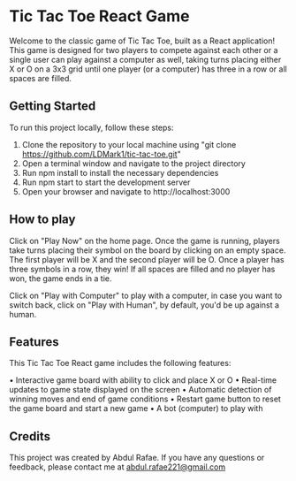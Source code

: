 # Tic Tac Toe React Game

Welcome to the classic game of Tic Tac Toe, built as a React application! This game is designed for two players to compete against each other or a single user can play against a computer as well, taking turns placing either X or O on a 3x3 grid until one player (or a computer) has three in a row or all spaces are filled.

## Getting Started

To run this project locally, follow these steps:

1. Clone the repository to your local machine using "git clone https://github.com/LDMark1/tic-tac-toe.git"
2. Open a terminal window and navigate to the project directory
3. Run npm install to install the necessary dependencies
4. Run npm start to start the development server
5. Open your browser and navigate to http://localhost:3000

## How to play
Click on "Play Now" on the home page. Once the game is running, players take turns placing their symbol on the board by clicking on an empty space. The first player will be X and the second player will be O. Once a player has three symbols in a row, they win! If all spaces are filled and no player has won, the game ends in a tie.

Click on "Play with Computer" to play with a computer, in case you want to switch back, click on "Play with Human", by default, you'd be up against a human.

## Features

This Tic Tac Toe React game includes the following features:

• Interactive game board with ability to click and place X or O
• Real-time updates to game state displayed on the screen
• Automatic detection of winning moves and end of game conditions
• Restart game button to reset the game board and start a new game
• A bot (computer) to play with

## Credits
This project was created by Abdul Rafae. If you have any questions or feedback, please contact me at abdul.rafae221@gmail.com
